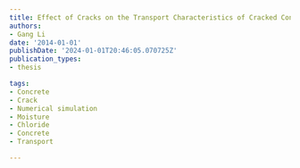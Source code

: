 ```yaml
---
title: Effect of Cracks on the Transport Characteristics of Cracked Concrete
authors:
- Gang Li
date: '2014-01-01'
publishDate: '2024-01-01T20:46:05.070725Z'
publication_types:
- thesis

tags:
- Concrete
- Crack
- Numerical simulation
- Moisture
- Chloride
- Concrete
- Transport

---
```

